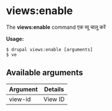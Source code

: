 # views:enable
The **views:enable** command एक व्यू चालू करें

**Usage:**
```
$ drupal views:enable [arguments] 
$ ve  
```

## Available arguments
Argument | Details
---------|-------------
view-id | View ID
